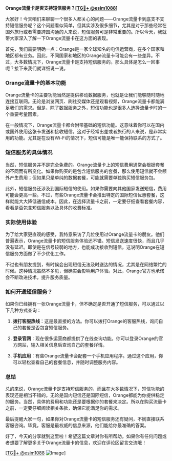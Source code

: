 **Orange流量卡是否支持短信服务？[[TG💪+ @esim1088](https://t.me/s/esim1088)]**

大家好！今天咱们来聊聊一个很多人都关心的问题——Orange流量卡到底支不支持短信服务呢？这个问题看似简单，但其实涉及很多细节，尤其是对于那些经常在国外旅行或者需要跨国沟通的人来说，短信服务可是非常重要的。所以今天，我就带大家深入了解一下Orange流量卡在这方面的表现。

首先，我们需要明确一点：Orange是一家全球知名的电信运营商，在多个国家和地区都有业务。因此，不同国家和地区的Orange流量卡可能会有一些差异。不过，大多数情况下，Orange流量卡是支持短信服务的。那么具体是怎么一回事呢？接下来我们就详细说一说。

### Orange流量卡的基本功能

Orange流量卡的主要功能当然是提供移动数据服务，也就是让我们能够随时随地连接互联网。无论是浏览网页、刷社交媒体还是观看视频，Orange流量卡都能满足我们的需求。但是，除了数据服务之外，短信功能也是很多人选择流量卡时的一个重要考量因素。

在一般情况下，Orange流量卡都会附带基础的短信功能。这意味着你可以在国内或国外使用这张卡发送和接收短信。这对于经常出差或者旅行的人来说，是非常实用的功能。尤其是在没有Wi-Fi的情况下，短信可能是唯一能保持联系的方式了。

### 短信服务的具体情况

当然，短信服务并不是完全免费的。Orange流量卡上的短信费用通常会根据套餐的不同而有所变化。如果你购买的是包含短信服务的套餐，那么使用短信就不会额外产生费用；但如果只是单纯的数据套餐，可能就需要单独购买短信服务包。

此外，短信服务还涉及到国际短信的使用。如果你需要向其他国家发送短信，费用可能会更高一些。不过，有些Orange流量卡会推出特定的国际短信优惠套餐，这样就能大大降低通信成本。因此，在选择流量卡之前，一定要仔细查看套餐内容，看看是否包含短信服务以及具体的收费标准。

### 实际使用体验

为了给大家更直观的感受，我特意采访了几位使用过Orange流量卡的朋友。他们普遍表示，Orange流量卡的短信服务体验还不错。短信发送速度很快，而且几乎没有延迟。即使是在信号较弱的地方，也能成功接收到短信。这说明Orange在短信服务方面做了不少优化工作。

不过也有朋友提到，有时候会出现短信无法及时送达的情况，尤其是在网络繁忙的时候。这种情况虽然不多见，但确实会影响用户体验。对此，Orange官方也承诺会不断改进技术，提升服务质量。

### 如何开通短信服务？

如果你已经拥有一张Orange流量卡，但不确定是否开通了短信服务，可以通过以下几种方式查询：

1. **拨打客服热线**：这是最直接的方法。你可以拨打Orange的客服热线，询问自己的套餐是否包含短信服务。
   
2. **登录官网**：现在很多运营商都提供了在线查询功能。你可以登录Orange的官方网站，输入相关信息后查询自己的套餐详情。

3. **手机应用**：有些Orange流量卡会配套一个手机应用程序。通过这个应用，你可以轻松查看自己的套餐信息，并随时调整服务内容。

### 总结

总的来说，Orange流量卡是支持短信服务的，而且在大多数情况下，短信功能的表现还是相当不错的。无论是国内短信还是国际短信，Orange都能为你提供稳定的服务。当然，具体的费用和功能还是要根据你的套餐来决定。所以在购买流量卡之前，一定要仔细阅读相关条款，确保它能满足你的需求。

最后提醒大家一句，如果你对Orange流量卡的短信服务还有疑问，不妨直接联系客服咨询。毕竟，客服是最权威的信息来源，他们能给你最准确的答案。

好了，今天的分享就到这里啦！希望这篇文章对你有所帮助。如果你有任何问题或者想要了解更多关于Orange流量卡的信息，欢迎在评论区留言交流哦！

[[TG💪+ @esim1088](https://t.me/s/esim1088) ![Image](https://i.postimg.cc/4NQfJmqS/Snipaste-2025-05-13-00-14-12.png)]